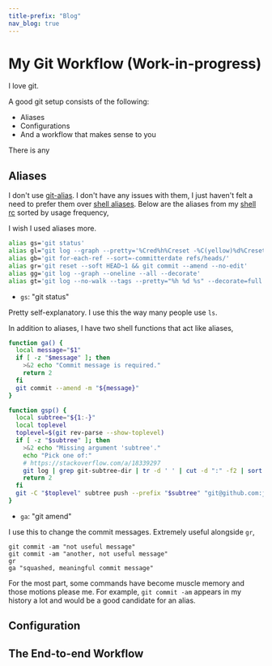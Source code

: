 ```yaml
---
title-prefix: "Blog"
nav_blog: true
---
```


# My Git Workflow (Work-in-progress)

I love git.

A good git setup consists of the following:

- Aliases
- Configurations
- And a workflow that makes sense to you

There is any

## Aliases

I don't use [git-alias](https://git-scm.com/book/en/v2/Git-Basics-Git-Aliases).
I don't have any issues with them, I just haven't felt a need to prefer them over [shell aliases](https://www.w3schools.com/bash/bash_alias.php).
Below are the aliases from my [shell rc](https://github.com/jmelahman/dotfiles/blob/master/.bashrc#L166-L170) sorted by usage frequency,

I wish I used aliases more.


```bash
alias gs='git status'
alias gl="git log --graph --pretty='%Cred%h%Creset -%C(yellow)%d%Creset %s %Cgreen(%cr) %C(bold blue)<%an>%Creset'"
alias gb='git for-each-ref --sort=-committerdate refs/heads/'
alias gr='git reset --soft HEAD~1 && git commit --amend --no-edit'
alias gg='git log --graph --oneline --all --decorate'
alias gt='git log --no-walk --tags --pretty="%h %d %s" --decorate=full'
```

- `gs`: "git status"

Pretty self-explanatory.
I use this the way many people use `ls`.



In addition to aliases, I have two shell functions that act like aliases,

```bash
function ga() {
  local message="$1"
  if [ -z "$message" ]; then
    >&2 echo "Commit message is required."
    return 2
  fi
  git commit --amend -m "${message}"
}

function gsp() {
  local subtree="${1:-}"
  local toplevel
  toplevel=$(git rev-parse --show-toplevel)
  if [ -z "$subtree" ]; then
    >&2 echo "Missing argument 'subtree'."
    echo "Pick one of:"
    # https://stackoverflow.com/a/18339297
    git log | grep git-subtree-dir | tr -d ' ' | cut -d ":" -f2 | sort | uniq | xargs -I {} bash -c 'if [ -d $(git rev-parse --show-toplevel)/{} ] ; then echo "  {}"; fi'
    return 2
  fi
  git -C "$toplevel" subtree push --prefix "$subtree" "git@github.com:jmelahman/$(basename "${subtree}").git" master
}
```

- `ga`: "git amend"

I use this to change the commit messages.
Extremely useful alongside `gr`,

```shell
git commit -am "not useful message"
git commit -am "another, not useful message"
gr
ga "squashed, meaningful commit message"
```

For the most part, some commands have become muscle memory and those motions please me.
For example, `git commit -am` appears in my history a lot and would be a good candidate for an alias.

## Configuration

## The End-to-end Workflow


